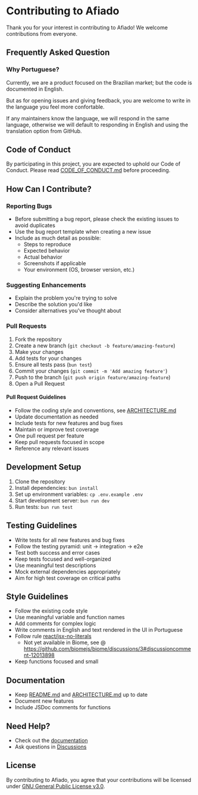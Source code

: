 # Contributing to Afiado

Thank you for your interest in contributing to Afiado! We welcome contributions from everyone.

## Frequently Asked Question

### Why Portuguese?

Currently, we are a product focused on the Brazilian market; but the code is documented in English.

But as for opening issues and giving feedback, you are welcome to write in the language you feel more confortable.

If any maintainers know the language, we will respond in the same language, otherwise we will default to responding in English and using the translation option from GitHub.

## Code of Conduct

By participating in this project, you are expected to uphold our Code of Conduct. Please read [CODE_OF_CONDUCT.md](./CODE_OF_CONDUCT.md) before proceeding.

## How Can I Contribute?

### Reporting Bugs

- Before submitting a bug report, please check the existing issues to avoid duplicates
- Use the bug report template when creating a new issue
- Include as much detail as possible:
  - Steps to reproduce
  - Expected behavior
  - Actual behavior
  - Screenshots if applicable
  - Your environment (OS, browser version, etc.)

### Suggesting Enhancements

- Explain the problem you're trying to solve
- Describe the solution you'd like
- Consider alternatives you've thought about

### Pull Requests

1. Fork the repository
2. Create a new branch (`git checkout -b feature/amazing-feature`)
3. Make your changes
4. Add tests for your changes
5. Ensure all tests pass (`bun test`)
6. Commit your changes (`git commit -m 'Add amazing feature'`)
7. Push to the branch (`git push origin feature/amazing-feature`)
8. Open a Pull Request

#### Pull Request Guidelines

- Follow the coding style and conventions, see [ARCHITECTURE.md](./ARCHITECTURE.md)
- Update documentation as needed
- Include tests for new features and bug fixes
- Maintain or improve test coverage
- One pull request per feature
- Keep pull requests focused in scope
- Reference any relevant issues

## Development Setup

1. Clone the repository
2. Install dependencies: `bun install`
3. Set up environment variables: `cp .env.example .env`
4. Start development server: `bun run dev`
5. Run tests: `bun run test`

## Testing Guidelines

- Write tests for all new features and bug fixes
- Follow the testing pyramid: unit → integration → e2e
- Test both success and error cases
- Keep tests focused and well-organized
- Use meaningful test descriptions
- Mock external dependencies appropriately
- Aim for high test coverage on critical paths

## Style Guidelines

- Follow the existing code style
- Use meaningful variable and function names
- Add comments for complex logic
- Write comments in English and text rendered in the UI in Portuguese
- Follow rule [react/jsx-no-literals](https://github.com/jsx-eslint/eslint-plugin-react/blob/master/docs/rules/jsx-no-literals.md)
    - Not yet available in Biome, see @ https://github.com/biomejs/biome/discussions/3#discussioncomment-12013898
- Keep functions focused and small

## Documentation

- Keep [README.md](./README.md) and [ARCHITECTURE.md](./ARCHITECTURE.md) up to date
- Document new features
- Include JSDoc comments for functions

## Need Help?

- Check out the [documentation](https://afiado.app.br/docs)
- Ask questions in [Discussions](https://github.com/tmtecnologia/afiado/discussions)

## License

By contributing to Afiado, you agree that your contributions will be licensed under [GNU General Public License v3.0](./COPYING).
